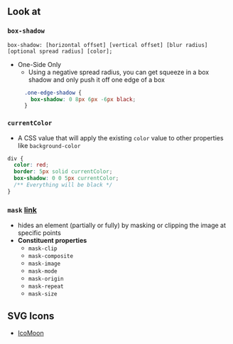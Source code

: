 ## Look at

### `box-shadow`

```shell
box-shadow: [horizontal offset] [vertical offset] [blur radius] [optional spread radius] [color];
```

- One-Side Only
  - Using a negative spread radius, you can get squeeze in a box shadow and only push it off one edge of a box
  ```css
    .one-edge-shadow {
      box-shadow: 0 8px 6px -6px black;
    }
  ```

### `currentColor`

- A CSS value that will apply the existing `color` value to other properties like `background-color`

```css
div {
  color: red;
  border: 5px solid currentColor;
  box-shadow: 0 0 5px currentColor;
  /** Everything will be black */
}
```

### `mask` [link](https://developer.mozilla.org/en-US/docs/Web/CSS/mask)

- hides an element (partially or fully) by masking or clipping the image at specific points
- **Constituent properties**
  - `mask-clip`
  - `mask-composite`
  - `mask-image`
  - `mask-mode`
  - `mask-origin`
  - `mask-repeat`
  - `mask-size`

## SVG Icons

- [IcoMoon](https://icomoon.io/)